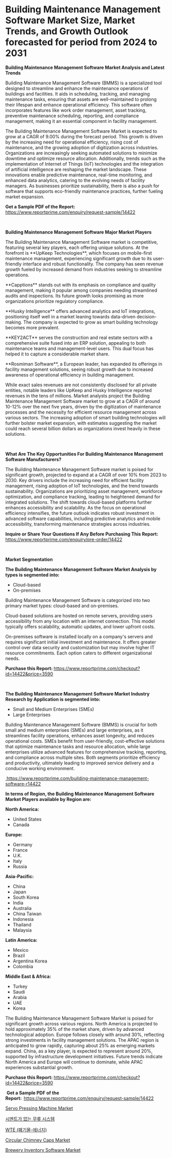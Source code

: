 <p><h1>Building Maintenance Management Software Market Size, Market Trends, and Growth Outlook forecasted for period from 2024 to 2031</h1></p><p><strong>Building Maintenance Management Software Market Analysis and Latest Trends</strong></p>
<p><p>Building Maintenance Management Software (BMMS) is a specialized tool designed to streamline and enhance the maintenance operations of buildings and facilities. It aids in scheduling, tracking, and managing maintenance tasks, ensuring that assets are well-maintained to prolong their lifespan and enhance operational efficiency. This software often incorporates features like work order management, asset tracking, preventive maintenance scheduling, reporting, and compliance management, making it an essential component in facility management.</p><p>The Building Maintenance Management Software Market is expected to grow at a CAGR of 9.00% during the forecast period. This growth is driven by the increasing need for operational efficiency, rising cost of maintenance, and the growing adoption of digitization across industries. Organizations are increasingly seeking automated solutions to minimize downtime and optimize resource allocation. Additionally, trends such as the implementation of Internet of Things (IoT) technologies and the integration of artificial intelligence are reshaping the market landscape. These innovations enable predictive maintenance, real-time monitoring, and enhanced data analytics, catering to the evolving needs of facility managers. As businesses prioritize sustainability, there is also a push for software that supports eco-friendly maintenance practices, further fueling market expansion.</p></p>
<p><strong>Get a Sample PDF of the Report:&nbsp;</strong> <a href="https://www.reportprime.com/enquiry/request-sample/14422">https://www.reportprime.com/enquiry/request-sample/14422</a></p>
<p>&nbsp;</p>
<p><strong>Building Maintenance Management Software Major Market Players</strong></p>
<p><p>The Building Maintenance Management Software market is competitive, featuring several key players, each offering unique solutions. At the forefront is **UpKeep Technologies**, which focuses on mobile-first maintenance management, experiencing significant growth due to its user-friendly interface and robust functionality. The company has seen revenue growth fueled by increased demand from industries seeking to streamline operations.</p><p>**Capptions** stands out with its emphasis on compliance and quality management, making it popular among companies needing streamlined audits and inspections. Its future growth looks promising as more organizations prioritize regulatory compliance.</p><p>**Husky Intelligence** offers advanced analytics and IoT integrations, positioning itself well in a market leaning towards data-driven decision-making. The company is expected to grow as smart building technology becomes more prevalent.</p><p>**KEY2ACT** serves the construction and real estate sectors with a comprehensive suite fused into an ERP solution, appealing to both maintenance teams and management-level users. This dual focus has helped it to capture a considerable market share.</p><p>**Rosmiman Software**, a European leader, has expanded its offerings in facility management solutions, seeing robust growth due to increased awareness of operational efficiency in building management.</p><p>While exact sales revenues are not consistently disclosed for all private entities, notable leaders like UpKeep and Husky Intelligence reported revenues in the tens of millions. Market analysts project the Building Maintenance Management Software market to grow at a CAGR of around 10-12% over the next five years, driven by the digitization of maintenance processes and the necessity for efficient resource management across various sectors. The increasing adoption of smart building technologies will further bolster market expansion, with estimates suggesting the market could reach several billion dollars as organizations invest heavily in these solutions.</p></p>
<p>&nbsp;</p>
<p><strong>What Are The Key Opportunities For Building Maintenance Management Software Manufacturers?</strong></p>
<p><p>The Building Maintenance Management Software market is poised for significant growth, projected to expand at a CAGR of over 10% from 2023 to 2030. Key drivers include the increasing need for efficient facility management, rising adoption of IoT technologies, and the trend towards sustainability. Organizations are prioritizing asset management, workforce optimization, and compliance tracking, leading to heightened demand for integrated solutions. The shift towards cloud-based platforms further enhances accessibility and scalability. As the focus on operational efficiency intensifies, the future outlook indicates robust investment in advanced software capabilities, including predictive analytics and mobile accessibility, transforming maintenance strategies across industries.</p></p>
<p><strong>Inquire or Share Your Questions If Any Before Purchasing This Report:</strong> <a href="https://www.reportprime.com/enquiry/pre-order/14422">https://www.reportprime.com/enquiry/pre-order/14422</a></p>
<p>&nbsp;</p>
<p><strong>Market Segmentation</strong></p>
<p><strong>The Building Maintenance Management Software Market Analysis by types is segmented into:</strong></p>
<p><ul><li>Cloud-based</li><li>On-premises</li></ul></p>
<p><p>Building Maintenance Management Software is categorized into two primary market types: cloud-based and on-premises. </p><p>Cloud-based solutions are hosted on remote servers, providing users accessibility from any location with an internet connection. This model typically offers scalability, automatic updates, and lower upfront costs. </p><p>On-premises software is installed locally on a company's servers and requires significant initial investment and maintenance. It offers greater control over data security and customization but may involve higher IT resource commitments. Each option caters to different organizational needs.</p></p>
<p><strong>Purchase this Report:&nbsp;</strong><a href="https://www.reportprime.com/checkout?id=14422&price=3590">https://www.reportprime.com/checkout?id=14422&price=3590</a></p>
<p>&nbsp;</p>
<p><strong>The Building Maintenance Management Software Market Industry Research by Application is segmented into:</strong></p>
<p><ul><li>Small and Medium Enterprises (SMEs)</li><li>Large Enterprises</li></ul></p>
<p><p>Building Maintenance Management Software (BMMS) is crucial for both small and medium enterprises (SMEs) and large enterprises, as it streamlines facility operations, enhances asset longevity, and reduces operational costs. SMEs benefit from user-friendly, cost-effective solutions that optimize maintenance tasks and resource allocation, while large enterprises utilize advanced features for comprehensive tracking, reporting, and compliance across multiple sites. Both segments prioritize efficiency and productivity, ultimately leading to improved service delivery and a conducive working environment.</p></p>
<p><a href="https://www.reportprime.com/building-maintenance-management-software-r14422">&nbsp;https://www.reportprime.com/building-maintenance-management-software-r14422</a></p>
<p><strong>In terms of Region, the Building Maintenance Management Software Market Players available by Region are:</strong></p>
<p>
    <p> <strong> North America: </strong>
        <ul>
            <li>United States</li>
            <li>Canada</li>
        </ul>
        </p> 
    <p> <strong> Europe: </strong>
        <ul>
            <li>Germany</li>
            <li>France</li>
            <li>U.K.</li>
            <li>Italy</li>
            <li>Russia</li>
        </ul>
        </p> 
    <p> <strong> Asia-Pacific: </strong>
        <ul>
            <li>China</li>
            <li>Japan</li>
            <li>South Korea</li>
            <li>India</li>
            <li>Australia</li>
            <li>China Taiwan</li>
            <li>Indonesia</li>
            <li>Thailand</li>
            <li>Malaysia</li>
        </ul>
        </p> 
    <p> <strong> Latin America: </strong>
        <ul>
            <li>Mexico</li>
            <li>Brazil</li>
            <li>Argentina Korea</li>
            <li>Colombia</li>
        </ul>
        </p> 
    <p> <strong> Middle East & Africa: </strong>
        <ul>
            <li>Turkey</li>
            <li>Saudi</li>
            <li>Arabia</li>
            <li>UAE</li>
            <li>Korea</li>
        </ul>
    </p>
    </p>
<p><p>The Building Maintenance Management Software Market is poised for significant growth across various regions. North America is projected to hold approximately 35% of the market share, driven by advanced technological adoption. Europe follows closely with around 30%, reflecting strong investments in facility management solutions. The APAC region is anticipated to grow rapidly, capturing about 25% as emerging markets expand. China, as a key player, is expected to represent around 20%, supported by infrastructure development initiatives. Future trends indicate North America and Europe will continue to dominate, while APAC experiences substantial growth.</p></p>
<p><strong>Purchase this Report: </strong><a href="https://www.reportprime.com/checkout?id=14422&price=3590">https://www.reportprime.com/checkout?id=14422&price=3590</a></p>
<p>&nbsp;<strong>Get a Sample PDF of the Report:&nbsp;&nbsp;</strong><a href="https://www.reportprime.com/enquiry/request-sample/14422">https://www.reportprime.com/enquiry/request-sample/14422</a></p>
<p><strong></strong></p>
<p><p><a href="https://issuu.com/reportprime-2/docs/servo-pressing-machine-market-size-_737cc18328d937">Servo Pressing Machine Market</a></p><p><a href="https://medium.com/@joespinka88967/%EA%B8%80%EB%A1%9C%EB%B2%8C-%EC%8B%9C%EB%A9%98%ED%8A%B8-%EC%97%86%EB%8A%94-%EB%AC%B4%EB%A6%8E-%EC%8B%9C%EC%8A%A4%ED%85%9C-%EC%8B%9C%EC%9E%A5-%EC%8B%9C%EC%9E%A5-%EC%A0%90%EC%9C%A0%EC%9C%A8-%EC%8B%9C%EC%9E%A5-%EB%8F%99%ED%96%A5-%EB%B0%8F-%EB%AF%B8%EB%9E%98-%EC%84%B1%EC%9E%A5-%ED%83%90%EA%B5%AC-25ec2db1f6fa">시멘트가 없는 무릎 시스템</a></p><p><a href="https://medium.com/@rudyswaniafgwski56664/wte-%ED%8F%90%EA%B8%B0%EB%AC%BC-%EC%97%90%EB%84%88%EC%A7%80-%EC%A0%84%ED%99%98-%EC%8B%9C%EC%9E%A5-2024%EB%85%84%EB%B6%80%ED%84%B0-2031%EB%85%84%EA%B9%8C%EC%A7%80%EC%9D%98-%EC%82%B0%EC%97%85-%EB%8F%99%ED%96%A5-%EB%B0%8F-%EC%98%88%EC%B8%A1-c79cfcf5330c">WTE (폐기물-에너지)</a></p><p><a href="https://issuu.com/reportprime-2/docs/circular-chimney-caps-market-size-2_d8db9cbe0e9c15">Circular Chimney Caps Market</a></p><p><a href="https://github.com/LaurenHoover80/Market-Research-Report-List-1/blob/main/brewery-inventory-software-market.md">Brewery Inventory Software Market</a></p></p>
